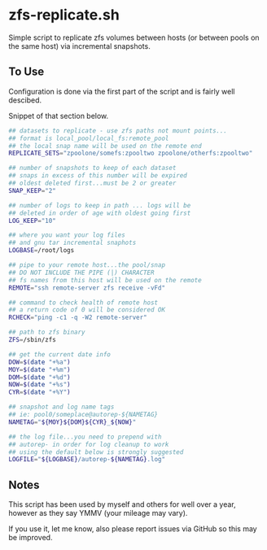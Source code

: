 
zfs-replicate.sh
================

Simple script to replicate zfs volumes between hosts (or between pools on the same host) via incremental snapshots.

To Use
------

Configuration is done via the first part of the script and is fairly well descibed.

Snippet of that section below.

```bash
## datasets to replicate - use zfs paths not mount points...
## format is local_pool/local_fs:remote_pool
## the local snap name will be used on the remote end
REPLICATE_SETS="zpoolone/somefs:zpooltwo zpoolone/otherfs:zpooltwo"

## number of snapshots to keep of each dataset
## snaps in excess of this number will be expired
## oldest deleted first...must be 2 or greater
SNAP_KEEP="2"

## number of logs to keep in path ... logs will be
## deleted in order of age with oldest going first
LOG_KEEP="10"

## where you want your log files
## and gnu tar incremental snaphots
LOGBASE=/root/logs

## pipe to your remote host...the pool/snap
## DO NOT INCLUDE THE PIPE (|) CHARACTER
## fs names from this host will be used on the remote
REMOTE="ssh remote-server zfs receive -vFd"

## command to check health of remote host
## a return code of 0 will be considered OK
RCHECK="ping -c1 -q -W2 remote-server"

## path to zfs binary
ZFS=/sbin/zfs

## get the current date info
DOW=$(date "+%a")
MOY=$(date "+%m")
DOM=$(date "+%d")
NOW=$(date "+%s")
CYR=$(date "+%Y")

## snapshot and log name tags
## ie: pool0/someplace@autorep-${NAMETAG}
NAMETAG="${MOY}${DOM}${CYR}_${NOW}"

## the log file...you need to prepend with
## autorep- in order for log cleanup to work
## using the default below is strongly suggested
LOGFILE="${LOGBASE}/autorep-${NAMETAG}.log"
```

Notes
-----

This script has been used by myself and others for well over a year, however as they say YMMV (your mileage may vary).

If you use it, let me know, also please report issues via GitHub so this may be improved.
